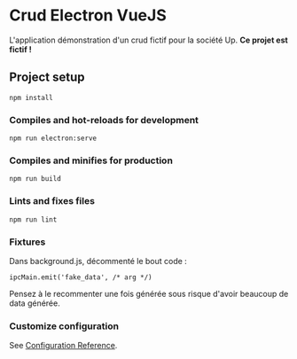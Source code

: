 # Crud Electron VueJS

L'application démonstration d'un crud fictif pour la société Up. **Ce projet est fictif !**

## Project setup
```
npm install
```

### Compiles and hot-reloads for development
```
npm run electron:serve
```

### Compiles and minifies for production
```
npm run build
```

### Lints and fixes files
```
npm run lint
```

### Fixtures

Dans background.js, décommenté le bout code :
```
ipcMain.emit('fake_data', /* arg */)
```
Pensez à le recommenter une fois générée sous risque d'avoir beaucoup de data générée.

### Customize configuration
See [Configuration Reference](https://cli.vuejs.org/config/).
